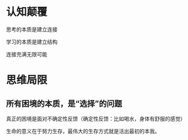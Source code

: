 # 认知颠覆

思考的本质是建立连接

学习的本质是建立结构

连接充满无限可能



# 思维局限

## 所有困境的本质，是“选择”的问题

真正的困境是面对不确定性反馈（确定性反馈：比如喝水，身体有舒服的感觉）



生命的意义在于努力生存，最伟大的生存方式就是活出最初的本我。



